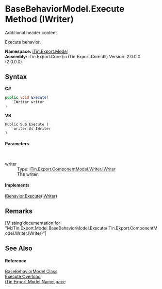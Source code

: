 # BaseBehaviorModel.Execute Method (IWriter)
Additional header content 

Execute behavior.

**Namespace:**&nbsp;<a href="N_iTin_Export_Model">iTin.Export.Model</a><br />**Assembly:**&nbsp;iTin.Export.Core (in iTin.Export.Core.dll) Version: 2.0.0.0 (2.0.0.0)

## Syntax

**C#**<br />
``` C#
public void Execute(
	IWriter writer
)
```

**VB**<br />
``` VB
Public Sub Execute ( 
	writer As IWriter
)
```


#### Parameters
&nbsp;<dl><dt>writer</dt><dd>Type: <a href="T_iTin_Export_ComponentModel_Writer_IWriter">iTin.Export.ComponentModel.Writer.IWriter</a><br />The writer.</dd></dl>

#### Implements
<a href="M_iTin_Export_Model_IBehavior_Execute">IBehavior.Execute(IWriter)</a><br />

## Remarks
\[Missing <remarks> documentation for "M:iTin.Export.Model.BaseBehaviorModel.Execute(iTin.Export.ComponentModel.Writer.IWriter)"\]

## See Also


#### Reference
<a href="T_iTin_Export_Model_BaseBehaviorModel">BaseBehaviorModel Class</a><br /><a href="Overload_iTin_Export_Model_BaseBehaviorModel_Execute">Execute Overload</a><br /><a href="N_iTin_Export_Model">iTin.Export.Model Namespace</a><br />